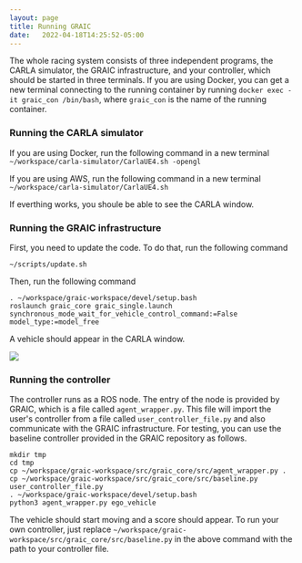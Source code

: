 ```yaml
---
layout: page
title: Running GRAIC
date:   2022-04-18T14:25:52-05:00
---
```


The whole racing system consists of three independent programs, the CARLA simulator, the GRAIC infrastructure, and your controller, which should be started in three terminals. If you are using Docker, you can get a new terminal connecting to the running container by running `docker exec -it graic_con /bin/bash`, where `graic_con` is the name of the running container.

### Running the CARLA simulator
If you are using Docker, run the following command in a new terminal
```~/workspace/carla-simulator/CarlaUE4.sh -opengl```

If you are using AWS, run the following command in a new terminal
```~/workspace/carla-simulator/CarlaUE4.sh```

If everthing works, you shoule be able to see the CARLA window.

### Running the GRAIC infrastructure
First, you need to update the code. To do that, run the following command
```
~/scripts/update.sh
```

Then, run the following command
```
. ~/workspace/graic-workspace/devel/setup.bash
roslaunch graic_core graic_single.launch synchronous_mode_wait_for_vehicle_control_command:=False model_type:=model_free
```

A vehicle should appear in the CARLA window.

<img src="/Race/assets/baseline.png">


### Running the controller
The controller runs as a ROS node. The entry of the node is provided by GRAIC, which is a file called `agent_wrapper.py`. This file will import the user's controller from a file called `user_controller_file.py` and also communicate with the GRAIC infrastructure. For testing, you can use the baseline controller provided in the GRAIC repository as follows.
```
mkdir tmp
cd tmp
cp ~/workspace/graic-workspace/src/graic_core/src/agent_wrapper.py .
cp ~/workspace/graic-workspace/src/graic_core/src/baseline.py user_controller_file.py
. ~/workspace/graic-workspace/devel/setup.bash
python3 agent_wrapper.py ego_vehicle
```
The vehicle should start moving and a score should appear. To run your own controller, just replace `~/workspace/graic-workspace/src/graic_core/src/baseline.py` in the above command with the path to your controller file.
